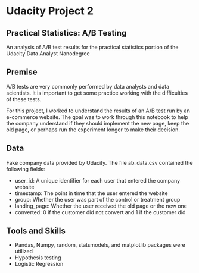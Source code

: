 # Udacity Project 2
## Practical Statistics: A/B Testing
An analysis of A/B test results for the practical statistics portion of the Udacity Data Analyst Nanodegree

## Premise
A/B tests are very commonly performed by data analysts and data scientists.  It is important to get some practice working with the difficulties of these tests.

For this project, I worked to understand the results of an A/B test run by an e-commerce website.  The goal was to work through this notebook to help the company understand if they should implement the new page, keep the old page, or perhaps run the experiment longer to make their decision.

## Data
Fake company data provided by Udacity. The file ab_data.csv contained the following fields:
* user_id: A unique identifier for each user that entered the company website
* timestamp: The point in time that the user entered the website
* group: Whether the user was part of the control or treatment group
* landing_page: Whether the user received the old page or the new one
* converted: 0 if the customer did not convert and 1 if the customer did

## Tools and Skills
* Pandas, Numpy, random, statsmodels, and matplotlib packages were utilized
* Hypothesis testing
* Logistic Regression

